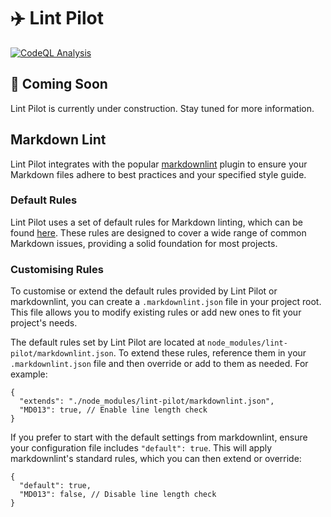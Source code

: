 # ✈️ Lint Pilot

[![CodeQL Analysis](https://github.com/01taylop/lint-pilot/actions/workflows/codeql-analysis.yml/badge.svg)](https://github.com/01taylop/lint-pilot/actions/workflows/codeql-analysis.yml)

## 🚧 Coming Soon

Lint Pilot is currently under construction. Stay tuned for more information.

## Markdown Lint

Lint Pilot integrates with the popular [markdownlint](https://github.com/DavidAnson/markdownlint) plugin to ensure your Markdown files adhere to best practices and your specified style guide.

### Default Rules

Lint Pilot uses a set of default rules for Markdown linting, which can be found [here](./config/markdownlint.json). These rules are designed to cover a wide range of common Markdown issues, providing a solid foundation for most projects.

### Customising Rules

To customise or extend the default rules provided by Lint Pilot or markdownlint, you can create a `.markdownlint.json` file in your project root. This file allows you to modify existing rules or add new ones to fit your project's needs.

The default rules set by Lint Pilot are located at `node_modules/lint-pilot/markdownlint.json`. To extend these rules, reference them in your `.markdownlint.json` file and then override or add to them as needed. For example:

```jsonc
{
  "extends": "./node_modules/lint-pilot/markdownlint.json",
  "MD013": true, // Enable line length check
}
```

If you prefer to start with the default settings from markdownlint, ensure your configuration file includes `"default": true`. This will apply markdownlint's standard rules, which you can then extend or override:

```jsonc
{
  "default": true,
  "MD013": false, // Disable line length check
}
```
